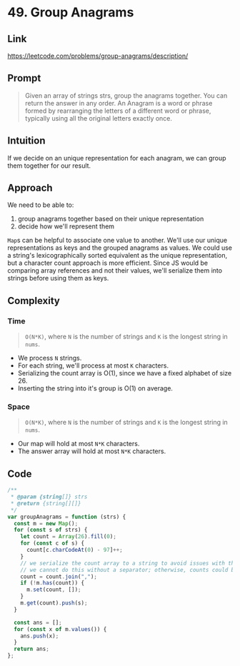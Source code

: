 # 49. Group Anagrams

## Link

https://leetcode.com/problems/group-anagrams/description/

## Prompt

> Given an array of strings strs, group the anagrams together. You can return the answer in any order.
> An Anagram is a word or phrase formed by rearranging the letters of a different word or phrase, typically using all the original letters exactly once.

## Intuition

If we decide on an unique representation for each anagram, we can group them together for our result.

## Approach

We need to be able to:

1. group anagrams together based on their unique representation
2. decide how we'll represent them

`Map`s can be helpful to associate one value to another.
We'll use our unique representations as keys and the grouped anagrams as values.
We could use a string's lexicographically sorted equivalent as the unique representation, but a character count approach is more efficient.
Since JS would be comparing array references and not their values, we'll serialize them into strings before using them as keys.

## Complexity

### Time

> `O(N*K)`, where `N` is the number of strings and `K` is the longest string in `nums`.

- We process `N` strings.
- For each string, we'll process at most `K` characters.
- Serializing the count array is O(1), since we have a fixed alphabet of size 26.
- Inserting the string into it's group is O(1) on average.

### Space

> `O(N*K)`, where `N` is the number of strings and `K` is the longest string in `nums`.

- Our map will hold at most `N*K` characters.
- The answer array will hold at most `N*K` characters.

## Code

```js
/**
 * @param {string[]} strs
 * @return {string[][]}
 */
var groupAnagrams = function (strs) {
  const m = new Map();
  for (const s of strs) {
    let count = Array(26).fill(0);
    for (const c of s) {
      count[c.charCodeAt(0) - 97]++;
    }
    // we serialize the count array to a string to avoid issues with them as map keys
    // we cannot do this without a separator; otherwise, counts could be ambigous
    count = count.join(",");
    if (!m.has(count)) {
      m.set(count, []);
    }
    m.get(count).push(s);
  }

  const ans = [];
  for (const x of m.values()) {
    ans.push(x);
  }
  return ans;
};
```
